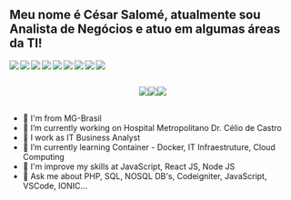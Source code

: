 ## Meu nome é César Salomé, atualmente sou Analista de Negócios e atuo em algumas áreas da TI!


<div style="display: inline-block">
  <img align="left" src="https://img.shields.io/badge/php-%23777BB4.svg?style=for-the-badge&logo=php&logoColor=white" />
  <img align="left" src="https://img.shields.io/badge/javascript-%23323330.svg?style=for-the-badge&logo=javascript&logoColor=%23F7DF1E" />
  <img align="left" src="https://img.shields.io/badge/typescript-%23007ACC.svg?style=for-the-badge&logo=typescript&logoColor=white" />
  <img align="left" src="https://img.shields.io/badge/c-%2300599C.svg?style=for-the-badge&logo=c&logoColor=white" />
  <img align="left" src="https://img.shields.io/badge/c++-%2300599C.svg?style=for-the-badge&logo=c%2B%2B&logoColor=white" />
  <img align="left" src="https://img.shields.io/badge/html5-%23E34F26.svg?style=for-the-badge&logo=html5&logoColor=white" />
  <img align="left" src="https://img.shields.io/badge/css3-%231572B6.svg?style=for-the-badge&logo=css3&logoColor=white" />
  <img align="left" src="https://img.shields.io/badge/Postman-FF6C37?style=for-the-badge&logo=postman&logoColor=white" />
  <img align="left" src="https://img.shields.io/badge/nginx-%23009639.svg?style=for-the-badge&logo=nginx&logoColor=white" />
  <br />
</div>
  
  ##
 
<div style="display: flex; justify-content: center; flex-wrap: wrap">
  <a align="center" href="https://instagram.com/cesarsalomee" target="_blank">
    <img align="center" src="https://img.shields.io/badge/-Instagram-%23E4405F?style=for-the-badge&logo=instagram&logoColor=white" target="_blank">
  </a>
  <a align="center" href = "mailto:c.silvasalome@hotmail.com">
    <img align="center" src="https://img.shields.io/badge/-Outlook-%23333?style=for-the-badge&logo=gmail&logoColor=white" target="_blank">
  </a>
  <a align="center" href="https://www.linkedin.com/in/xxcssx" target="_blank">
    <img align="center" src="https://img.shields.io/badge/-LinkedIn-%230077B5?style=for-the-badge&logo=linkedin&logoColor=white" target="_blank">
  </a>
  <br />
</div>  

  ##
  
- 📍  I'm from MG-Brasil 
- 🔭 I’m currently working on Hospital Metropolitano Dr. Célio de Castro
- 💼 I work as IT Business Analyst  
- 🌱 I’m currently learning Container - Docker, IT Infraestruture, Cloud Computing
- 🤔 I'm improve my skills at JavaScript, React JS, Node JS
- 💬 Ask me about PHP, SQL, NOSQL DB's, Codeigniter, JavaScript, VSCode, IONIC...

  
  
 
